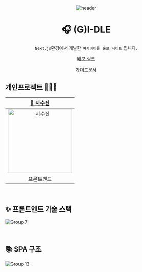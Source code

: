 <div align=center>

![header](https://capsule-render.vercel.app/api?type=waving&color=0:F9E547,50:ffd60a,100:fbec5d&height=200&section=header&text=(G)I-DLE&fontColor=fff&fontSize=70&fontAlign=50&fontAlignY=40)

# 🎧 (G)I-DLE

`Next.js`환경에서 개발한 `여자아이들 홍보 사이트` 입니다.<br>
<p align="middle"><a href="https://idle-next.vercel.app/">배포 링크</a></p>
<p align="middle"><a href="https://drive.google.com/file/d/1LamH2NI8cobudYXXtaWCOpWh3jYi0qUC/view?usp=sharing">가이드문서</a></p>

</div>

## 개인프로젝트 👩🏻‍💻
|[🌱 지수진](https://github.com/zisuzin)|
|:---:|
|<a href="https://github.com/zisuzin"> <img src="https://avatars.githubusercontent.com/zisuzin" width=200px alt="지수진"/> </a>|
|프론트엔드|  

<br>

## ✨ 프론트엔드 기술 스택
![Group 7](https://github.com/zisuzin/idle_next/assets/120540018/c41624ca-d2e7-4640-bf55-d571708f151f)


<br/>

## 📚 SPA 구조
![Group 13](https://github.com/zisuzin/idle_next/assets/120540018/3ba2b1f8-755f-4b29-951e-59c4e2f91769)
